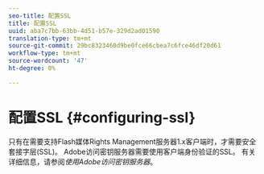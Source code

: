 ```yaml
---
seo-title: 配置SSL
title: 配置SSL
uuid: aba7c7bb-63bb-4d51-b57e-329d2ad01590
translation-type: tm+mt
source-git-commit: 29bc8323460d9be0fce66cbea7c6fce46df20d61
workflow-type: tm+mt
source-wordcount: '47'
ht-degree: 0%

---
```



# 配置SSL {#configuring-ssl}

只有在需要支持Flash媒体Rights Management服务器1.x客户端时，才需要安全套接字层(SSL)。 Adobe访问密钥服务器需要使用客户端身份验证的SSL。 有关详细信息，请参阅*使用Adobe访问密钥服务器*。
